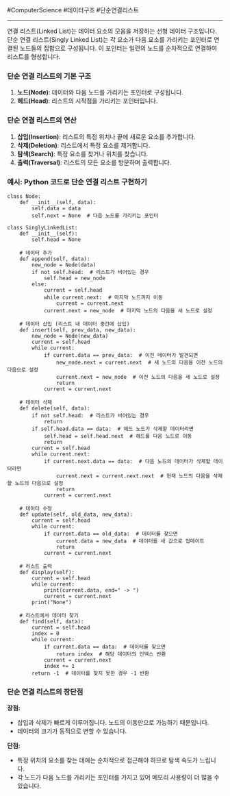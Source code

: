 #ComputerScience #데이터구조 #단순연결리스트 

---
연결 리스트(Linked List)는 데이터 요소의 모음을 저장하는 선형 데이터 구조입니다. 단순 연결 리스트(Singly Linked List)는 각 요소가 다음 요소를 가리키는 포인터로 연결된 노드들의 집합으로 구성됩니다. 이 포인터는 일련의 노드를 순차적으로 연결하여 리스트를 형성합니다.

### 단순 연결 리스트의 기본 구조

1. **노드(Node)**: 데이터와 다음 노드를 가리키는 포인터로 구성됩니다.
2. **헤드(Head)**: 리스트의 시작점을 가리키는 포인터입니다.

### 단순 연결 리스트의 연산

1. **삽입(Insertion)**: 리스트의 특정 위치나 끝에 새로운 요소를 추가합니다.
2. **삭제(Deletion)**: 리스트에서 특정 요소를 제거합니다.
3. **탐색(Search)**: 특정 요소를 찾거나 위치를 찾습니다.
4. **출력(Traversal)**: 리스트의 모든 요소를 방문하며 출력합니다.

### 예시: Python 코드로 단순 연결 리스트 구현하기

```
class Node:
    def __init__(self, data):
        self.data = data
        self.next = None  # 다음 노드를 가리키는 포인터

class SinglyLinkedList:
    def __init__(self):
        self.head = None

    # 데이터 추가
    def append(self, data):
        new_node = Node(data)
        if not self.head:  # 리스트가 비어있는 경우
            self.head = new_node
        else:
            current = self.head
            while current.next:  # 마지막 노드까지 이동
                current = current.next
            current.next = new_node  # 마지막 노드의 다음을 새 노드로 설정

    # 데이터 삽입 (리스트 내 데이터 중간에 삽입)
    def insert(self, prev_data, new_data):
        new_node = Node(new_data)
        current = self.head
        while current:
            if current.data == prev_data:  # 이전 데이터가 발견되면
                new_node.next = current.next  # 새 노드의 다음을 이전 노드의 다음으로 설정
                current.next = new_node  # 이전 노드의 다음을 새 노드로 설정
                return
            current = current.next

    # 데이터 삭제
    def delete(self, data):
        if not self.head:  # 리스트가 비어있는 경우
            return
        if self.head.data == data:  # 헤드 노드가 삭제할 데이터라면
            self.head = self.head.next  # 헤드를 다음 노드로 이동
            return
        current = self.head
        while current.next:
            if current.next.data == data:  # 다음 노드의 데이터가 삭제할 데이터라면
                current.next = current.next.next  # 현재 노드의 다음을 삭제할 노드의 다음으로 설정
                return
            current = current.next

    # 데이터 수정
    def update(self, old_data, new_data):
        current = self.head
        while current:
            if current.data == old_data:  # 데이터를 찾으면
                current.data = new_data  # 데이터를 새 값으로 업데이트
                return
            current = current.next

    # 리스트 출력
    def display(self):
        current = self.head
        while current:
            print(current.data, end=" -> ")
            current = current.next
        print("None")

    # 리스트에서 데이터 찾기
    def find(self, data):
        current = self.head
        index = 0
        while current:
            if current.data == data:  # 데이터를 찾으면
                return index  # 해당 데이터의 인덱스 반환
            current = current.next
            index += 1
        return -1  # 데이터를 찾지 못한 경우 -1 반환
```
### 단순 연결 리스트의 장단점

**장점:**

- 삽입과 삭제가 빠르게 이루어집니다. 노드의 이동만으로 가능하기 때문입니다.
- 데이터의 크기가 동적으로 변할 수 있습니다.

**단점:**

- 특정 위치의 요소를 찾는 데에는 순차적으로 접근해야 하므로 탐색 속도가 느립니다.
- 각 노드가 다음 노드를 가리키는 포인터를 가지고 있어 메모리 사용량이 더 많을 수 있습니다.